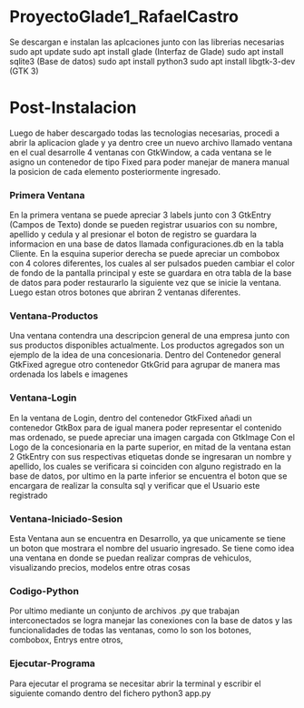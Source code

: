 # ProyectoGlade1_RafaelCastro
Se descargan e instalan las aplcaciones junto con las librerias necesarias 
sudo apt update
sudo apt install glade (Interfaz de Glade)
sudo apt install sqlite3 (Base de datos)
sudo apt install python3
sudo apt install libgtk-3-dev (GTK 3)

# Post-Instalacion
Luego de haber descargado todas las tecnologias necesarias, procedi a abrir la aplicacion glade
y ya dentro cree un nuevo archivo llamado ventana en el cual desarrolle 4 ventanas con GtkWindow,
a cada ventana se le asigno un contenedor de tipo Fixed para poder manejar de manera manual la posicion de cada elemento
posteriormente ingresado. 

### Primera Ventana
En la primera ventana se puede apreciar 3 labels junto con 3 GtkEntry (Campos de Texto) donde se pueden registrar usuarios 
con su nombre, apellido y cedula y al presionar el boton de registro se guardara la informacion en una base de datos llamada configuraciones.db en la tabla Cliente. 
En la esquina superior derecha se puede apreciar un combobox con 4 colores diferentes, los cuales al ser pulsados pueden 
cambiar el color de fondo de la pantalla principal y este se guardara en otra tabla de la base de datos para poder restaurarlo la siguiente vez que se inicie la ventana. 
Luego estan otros botones que abriran 2 ventanas diferentes.

### Ventana-Productos
Una ventana contendra una descripcion general de una empresa junto con sus productos disponibles actualmente. Los productos agregados son un ejemplo de la idea de una concesionaria.
Dentro del Contenedor general GtkFixed agregue otro contenedor GtkGrid para agrupar de manera mas ordenada los labels e imagenes

### Ventana-Login
En la ventana de Login, dentro del contenedor GtkFixed añadi un contenedor GtkBox para de igual manera poder representar el contenido mas ordenado,
se puede apreciar una imagen cargada con GtkImage Con el Logo de la concesionaria en la parte superior,
en mitad de la ventana estan 2 GtkEntry con sus respectivas etiquetas donde se ingresaran un nombre y apellido, los cuales se verificara si coinciden con alguno registrado en la base de datos,
por ultimo en la parte inferior se encuentra el boton que se encargara de realizar la consulta sql y verificar que el Usuario este registrado

### Ventana-Iniciado-Sesion
Esta Ventana aun se encuentra en Desarrollo, ya que unicamente se tiene un boton que mostrara el nombre del usuario ingresado.
Se tiene como idea una ventana en donde se puedan realizar compras de vehiculos, visualizando precios, modelos entre otras cosas

### Codigo-Python
Por ultimo mediante un conjunto de archivos .py que trabajan interconectados se logra manejar las conexiones con la base de datos y las funcionalidades de todas las ventanas, como lo son
los botones, combobox, Entrys entre otros,

### Ejecutar-Programa
Para ejecutar el programa se necesitar abrir la terminal y escribir el siguiente comando dentro del fichero
python3 app.py
